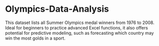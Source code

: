 # Olympics-Data-Analysis
This dataset lists all Summer Olympics medal winners from 1976 to 2008. Ideal for beginners to practice advanced Excel functions, it also offers potential for predictive modeling, such as forecasting which country may win the most golds in a sport.
